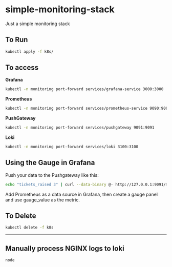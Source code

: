 # simple-monitoring-stack
Just a simple monitoring stack

## To Run

```bash
kubectl apply -f k8s/
```

## To access

**Grafana**
```bash
kubectl -n monitoring port-forward services/grafana-service 3000:3000
```

**Prometheus**
```bash
kubectl -n monitoring port-forward services/prometheus-service 9090:9090
```

**PushGateway**
```bash
kubectl -n monitoring port-forward services/pushgateway 9091:9091
```

**Loki**
```bash
kubectl -n monitoring port-forward services/loki 3100:3100
```

## Using the Gauge in Grafana
Push your data to the Pushgateway like this:
```bash
echo "tickets_raised 3" | curl --data-binary @- http://127.0.0.1:9091/metrics/job/tickets_raised
```
Add Prometheus as a data source in Grafana, then create a gauge panel and use gauge_value as the metric.

## To Delete
```bash
kubectl delete -f k8s
```

---

## Manually process NGINX logs to loki

```bash
node 
```